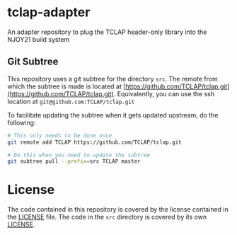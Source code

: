 # tclap-adapter
An adapter repository to plug the TCLAP header-only library into the NJOY21 build system 

## Git Subtree
This repository uses a git subtree for the directory `src`. The remote from which the subtree is made is located at [https://github.com/TCLAP/tclap.git](https://github.com/TCLAP/tclap.git). Equivalently, you can use the ssh location at `git@github.com:TCLAP/tclap.git`

To facilitate updating the subtree when it gets updated upstream, do the following:

```bash
# This only needs to be done once
git remote add TCLAP https://github.com/TCLAP/tclap.git

# Do this when you need to update the subtree
git subtree pull --prefix=src TCLAP master
```

# License
The code contained in this repository is covered by the license contained in the [LICENSE](LICENSE) file. The code in the `src` directory is covered by its own [LICENSE](src/COPYING).
